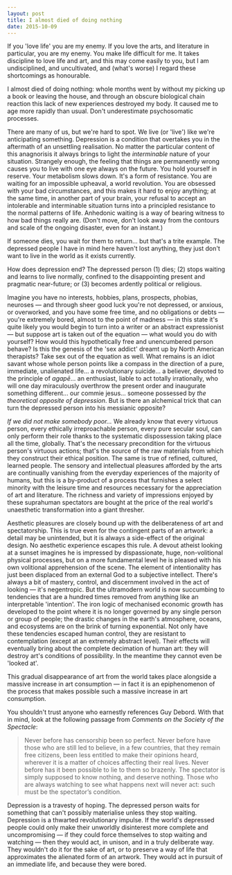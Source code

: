 ```yaml
---
layout: post
title: I almost died of doing nothing
date: 2015-10-09
---
```


If you 'love life' you are my enemy. If you love the arts, and literature in particular, you are my enemy. You make life difficult for me. It takes discipline to love life and art, and this may come easily to you, but I am undisciplined, and uncultivated, and (what's worse) I regard these shortcomings as honourable.

I almost died of doing nothing: whole months went by without my picking up a book or leaving the house, and through an obscure biological chain reaction this lack of new experiences destroyed my body. It caused me to age more rapidly than usual. Don't underestimate psychosomatic processes.

There are many of us, but we're hard to spot. We live (or 'live') like we're anticipating something. Depression is a condition that overtakes you in the aftermath of an unsettling realisation. No matter the particular content of this anagnorisis it always brings to light the *interminable* nature of your situation. Strangely enough, the feeling that things are permanently wrong causes you to live with one eye always on the future. You hold yourself in reserve. Your metabolism slows down. It's a form of resistance. You are waiting for an impossible upheaval, a world revolution. You are obsessed with your bad circumstances, and this makes it hard to enjoy anything; at the same time, in another part of your brain, your refusal to accept an intolerable and interminable situation turns into a principled resistance to the normal patterns of life. Anhedonic waiting is a way of bearing witness to how bad things really are. (Don't move, don't look away from the contours and scale of the ongoing disaster, even for an instant.)

If someone dies, you wait for them to return... but that's a trite example. The depressed people I have in mind here haven't lost anything, they just don't want to live in the world as it exists currently.

How does depression end? The depressed person (1) dies; (2) stops waiting and learns to live normally, confined to the disappointing present and pragmatic near-future; or (3) becomes ardently political or religious.

Imagine you have no interests, hobbies, plans, prospects, phobias, neuroses — and through sheer good luck you're not depressed, or anxious, or overworked, and you have some free time, and no obligations or debts — you're extremely bored, almost to the point of madness — in this state it's quite likely you would begin to turn into a writer or an abstract expressionist — but suppose art is taken out of the equation — what would you do with yourself? How would this hypothetically free and unencumbered person behave? Is this the genesis of the 'sex addict' dreamt up by North American therapists? Take sex out of the equation as well. What remains is an idiot savant whose whole person points like a compass in the direction of a pure, immediate, unalienated life... a revolutionary suicide... a believer, devoted to the principle of *agapē*... an enthusiast, liable to act totally irrationally, who will one day miraculously overthrow the present order and inaugurate something different... our commie jesus... someone possessed by *the theoretical opposite of depression*. But is there an alchemical trick that can turn the depressed person into his messianic opposite?

*If we did not make somebody poor...* We already know that every virtuous person, every ethically irreproachable person, every pure secular soul, can only perform their role thanks to the systematic dispossession taking place all the time, globally. That's the necessary precondition for the virtuous person's virtuous actions; that's the source of the raw materials from which they construct their ethical position. The same is true of refined, cultured, learned people. The sensory and intellectual pleasures afforded by the arts are continually vanishing from the everyday experiences of the majority of humans, but this is a by-product of a process that furnishes a select minority with the leisure time and resources necessary for the appreciation of art and literature. The richness and variety of impressions enjoyed by these suprahuman spectators are bought at the price of the real world's unaesthetic transformation into a giant thresher. 

Aesthetic pleasures are closely bound up with the deliberateness of art and spectatorship. This is true even for the contingent parts of an artwork: a detail may be unintended, but it is always a side-effect of the original design. No aesthetic experience escapes this rule. A devout atheist looking at a sunset imagines he is impressed by dispassionate, huge, non-volitional physical processes, but on a more fundamental level he is pleased with his own volitional apprehension of the scene. The element of intentionality has just been displaced from an external God to a subjective intellect. There's always a bit of mastery, control, and discernment involved in the act of looking — it's negentropic. But the ultramodern world is now succumbing to tendencies that are a hundred times removed from anything like an interpretable 'intention'. The iron logic of mechanised economic growth has developed to the point where it is no longer governed by any single person or group of people; the drastic changes in the earth's atmosphere, oceans, and ecosystems are on the brink of turning exponential. Not only have these tendencies escaped human control, they are resistant to contemplation (except at an extremely abstract level). Their effects will eventually bring about the complete decimation of human art: they will destroy art's conditions of possibility. In the meantime they cannot even be 'looked at'.

This gradual disappearance of art from the world takes place alongside a massive increase in art consumption — in fact it is an epiphenomenon of the process that makes possible such a massive increase in art consumption.

You shouldn't trust anyone who earnestly references Guy Debord. With that in mind, look at the following passage from *Comments on the Society of the Spectacle*:

>Never before has censorship been so perfect. Never before have those who are still led to believe, in a few countries, that they remain free citizens, been less entitled to make their opinions heard, wherever it is a matter of choices affecting their real lives. Never before has it been possible to lie to them so brazenly. The spectator is simply supposed to know nothing, and deserve nothing. Those who are always watching to see what happens next will never act: such must be the spectator’s condition.

Depression is a travesty of hoping. The depressed person waits for something that can't possibly materialise unless they stop waiting. Depression is a thwarted revolutionary impulse. If the world's depressed people could only make their unworldly disinterest more complete and uncompromising — if they could force themselves to stop waiting and watching — then they would act, in unison, and in a truly deliberate way. They wouldn't do it for the sake of art, or to preserve a way of life that approximates the alienated form of an artwork. They would act in pursuit of an immediate life, and because they were bored.